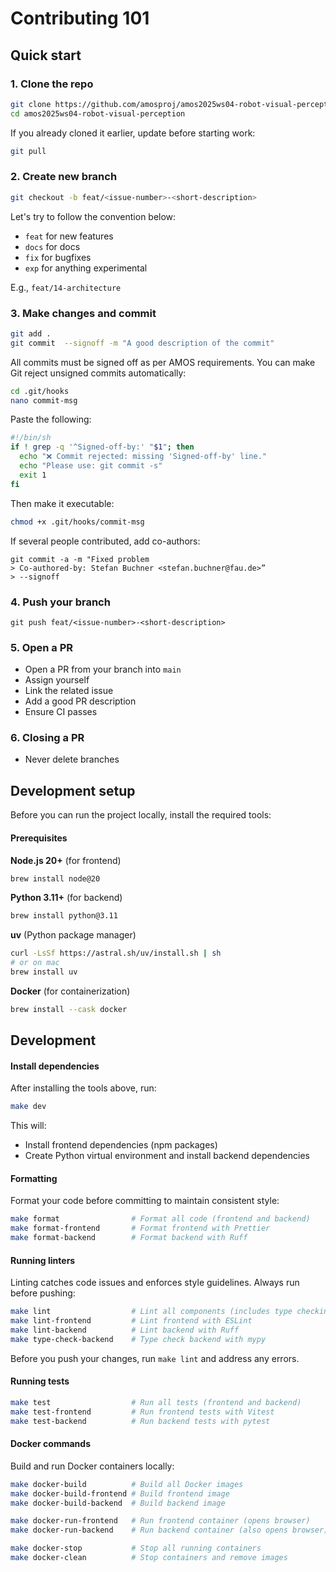 <!--
SPDX-FileCopyrightText: 2025 2025 robot-visual-perception

SPDX-License-Identifier: CC-BY-4.0
-->

# Contributing 101

## Quick start

### 1. Clone the repo

```bash
git clone https://github.com/amosproj/amos2025ws04-robot-visual-perception.git
cd amos2025ws04-robot-visual-perception
```

If you already cloned it earlier, update before starting work:

```bash
git pull
```

### 2. Create new branch

```bash
git checkout -b feat/<issue-number>-<short-description>
```
Let's try to follow the convention below:
- `feat` for new features
- `docs` for docs
- `fix` for bugfixes
- `exp` for anything experimental

E.g., `feat/14-architecture`

### 3. Make changes and commit

```bash
git add .
git commit  --signoff -m "A good description of the commit"
```
All commits must be signed off as per AMOS requirements. You can make Git reject unsigned commits automatically:

```bash
cd .git/hooks
nano commit-msg
```

Paste the following:
```bash
#!/bin/sh
if ! grep -q '^Signed-off-by:' "$1"; then
  echo "❌ Commit rejected: missing 'Signed-off-by' line."
  echo "Please use: git commit -s"
  exit 1
fi
```

Then make it executable:
```bash
chmod +x .git/hooks/commit-msg
```


If several people contributed, add co-authors:

```
git commit -a -m "Fixed problem
> Co-authored-by: Stefan Buchner <stefan.buchner@fau.de>”
> --signoff
```

### 4. Push your branch
```
git push feat/<issue-number>-<short-description>
```

### 5. Open a PR

- Open a PR from your branch into `main`
- Assign yourself
- Link the related issue
- Add a good PR description 
- Ensure CI passes


### 6. Closing a PR

- Never delete branches

## Development setup

Before you can run the project locally, install the required tools:

#### Prerequisites

**Node.js 20+** (for frontend)
```bash
brew install node@20
```

**Python 3.11+** (for backend)
```bash
brew install python@3.11
```

**uv** (Python package manager)
```bash
curl -LsSf https://astral.sh/uv/install.sh | sh
# or on mac
brew install uv
```

**Docker** (for containerization)
```bash
brew install --cask docker
```

## Development

#### Install dependencies

After installing the tools above, run:

```bash
make dev
```

This will:
- Install frontend dependencies (npm packages)
- Create Python virtual environment and install backend dependencies

#### Formatting

Format your code before committing to maintain consistent style:

```bash
make format                # Format all code (frontend and backend)
make format-frontend       # Format frontend with Prettier
make format-backend        # Format backend with Ruff
```

#### Running linters

Linting catches code issues and enforces style guidelines. Always run before pushing:

```bash
make lint                  # Lint all components (includes type checking)
make lint-frontend         # Lint frontend with ESLint
make lint-backend          # Lint backend with Ruff
make type-check-backend    # Type check backend with mypy
```

Before you push your changes, run `make lint` and address any errors.

#### Running tests

```bash
make test                  # Run all tests (frontend and backend)
make test-frontend         # Run frontend tests with Vitest
make test-backend          # Run backend tests with pytest
```

#### Docker commands

Build and run Docker containers locally:

```bash
make docker-build          # Build all Docker images
make docker-build-frontend # Build frontend image
make docker-build-backend  # Build backend image

make docker-run-frontend   # Run frontend container (opens browser)
make docker-run-backend    # Run backend container (also opens browser)

make docker-stop           # Stop all running containers
make docker-clean          # Stop containers and remove images
```
